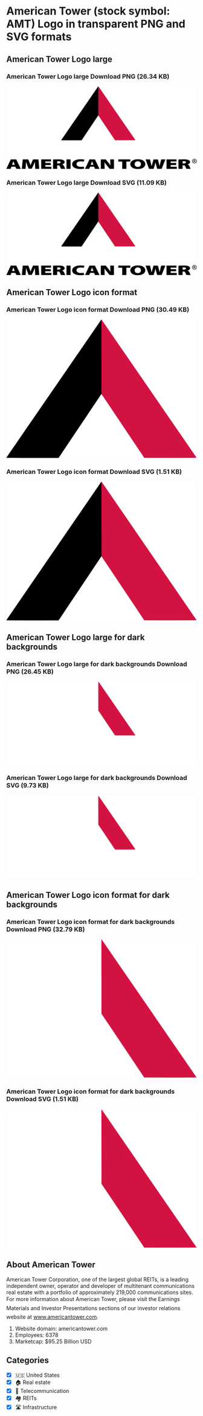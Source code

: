 # American Tower (stock symbol: AMT) Logo in transparent PNG and SVG formats

## American Tower Logo large

### American Tower Logo large Download PNG (26.34 KB)

![American Tower Logo large Download PNG (26.34 KB)](/img/orig/AMT_BIG-608c404a.png)

### American Tower Logo large Download SVG (11.09 KB)

![American Tower Logo large Download SVG (11.09 KB)](/img/orig/AMT_BIG-fa20e284.svg)

## American Tower Logo icon format

### American Tower Logo icon format Download PNG (30.49 KB)

![American Tower Logo icon format Download PNG (30.49 KB)](/img/orig/AMT-1d871197.png)

### American Tower Logo icon format Download SVG (1.51 KB)

![American Tower Logo icon format Download SVG (1.51 KB)](/img/orig/AMT-412a456e.svg)

## American Tower Logo large for dark backgrounds

### American Tower Logo large for dark backgrounds Download PNG (26.45 KB)

![American Tower Logo large for dark backgrounds Download PNG (26.45 KB)](/img/orig/AMT_BIG.D-82aaad2f.png)

### American Tower Logo large for dark backgrounds Download SVG (9.73 KB)

![American Tower Logo large for dark backgrounds Download SVG (9.73 KB)](/img/orig/AMT_BIG.D-51a9c454.svg)

## American Tower Logo icon format for dark backgrounds

### American Tower Logo icon format for dark backgrounds Download PNG (32.79 KB)

![American Tower Logo icon format for dark backgrounds Download PNG (32.79 KB)](/img/orig/AMT.D-99e81cab.png)

### American Tower Logo icon format for dark backgrounds Download SVG (1.51 KB)

![American Tower Logo icon format for dark backgrounds Download SVG (1.51 KB)](/img/orig/AMT.D-3dc9c143.svg)

## About American Tower

American Tower Corporation, one of the largest global REITs, is a leading independent owner, operator and developer of multitenant communications real estate with a portfolio of approximately 219,000 communications sites. For more information about American Tower, please visit the Earnings Materials and Investor Presentations sections of our investor relations website at www.americantower.com.

1. Website domain: americantower.com
2. Employees: 6378
3. Marketcap: $95.25 Billion USD


## Categories
- [x] 🇺🇸 United States
- [x] 🏠 Real estate
- [x] 📡 Telecommunication
- [x] 🏘️ REITs
- [x] 🛣️ Infrastructure
